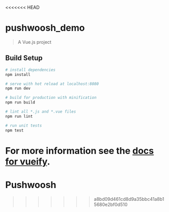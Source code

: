 <<<<<<< HEAD
# pushwoosh_demo

> A Vue.js project

## Build Setup

``` bash
# install dependencies
npm install

# serve with hot reload at localhost:8080
npm run dev

# build for production with minification
npm run build

# lint all *.js and *.vue files
npm run lint

# run unit tests
npm test
```

For more information see the [docs for vueify](https://github.com/vuejs/vueify).
=======
# Pushwoosh
>>>>>>> a8bd09d461cd8d9a35bbc41a8b15680e2bf0d510
